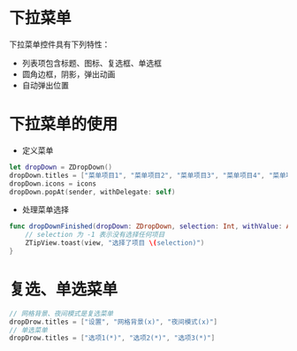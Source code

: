 # 下拉菜单
下拉菜单控件具有下列特性：
- 列表项包含标题、图标、复选框、单选框
- 圆角边框，阴影，弹出动画
- 自动弹出位置

# 下拉菜单的使用
* 定义菜单
``` swift
let dropDown = ZDropDown()
dropDown.titles = ["菜单项目1", "菜单项目2", "菜单项目3", "菜单项目4", "菜单项目5"]
dropDown.icons = icons
dropDown.popAt(sender, withDelegate: self)
```
* 处理菜单选择
``` swift
func dropDownFinished(dropDown: ZDropDown, selection: Int, withValue: Any?) {
    // selection 为 -1 表示没有选择任何项目
    ZTipView.toast(view, "选择了项目 \(selection)")
}
```

# 复选、单选菜单
``` swift
// 网格背景、夜间模式是复选菜单
dropDrow.titles = ["设置", "网格背景(x)", "夜间模式(x)"]
// 单选菜单
dropDrow.titles = ["选项1(*)", "选项2(*)", "选项3(*)"]
```